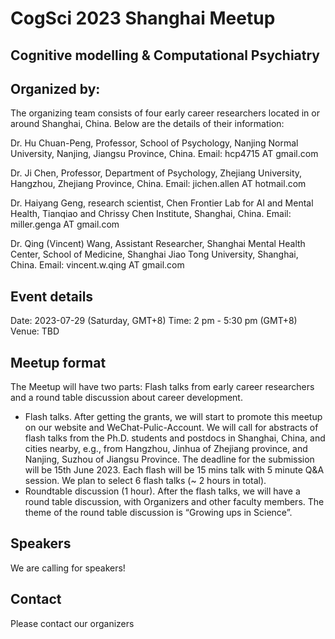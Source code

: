 # CogSci 2023 Shanghai Meetup
## Cognitive modelling & Computational Psychiatry

## Organized by: 
The organizing team consists of four early career researchers located in or around Shanghai, China. Below are the details of their information: 

Dr. Hu Chuan-Peng, Professor, School of Psychology, Nanjing Normal University, Nanjing, Jiangsu Province, China. Email: hcp4715 AT gmail.com

Dr. Ji Chen, Professor, Department of Psychology, Zhejiang University, Hangzhou, Zhejiang Province, China. Email: jichen.allen AT hotmail.com

Dr. Haiyang Geng, research scientist, Chen Frontier Lab for AI and Mental Health, Tianqiao and Chrissy Chen Institute, Shanghai, China. Email: miller.genga AT gmail.com

Dr. Qing (Vincent) Wang, Assistant Researcher, Shanghai Mental Health Center, School of Medicine, Shanghai Jiao Tong University, Shanghai, China. Email: vincent.w.qing AT gmail.com


## Event details 
Date: 2023-07-29 (Saturday, GMT+8)
Time: 2 pm - 5:30 pm (GMT+8) 
Venue: TBD

## Meetup format
The Meetup will have two parts: Flash talks from early career researchers and a round table discussion about career development. 
* Flash talks. After getting the grants, we will start to promote this meetup on our website and WeChat-Pulic-Account. We will call for abstracts of flash talks from the Ph.D. students and postdocs in Shanghai, China, and cities nearby, e.g., from Hangzhou, Jinhua of Zhejiang province, and Nanjing, Suzhou of Jiangsu Province. The deadline for the submission will be 15th June 2023. Each flash will be 15 mins talk with 5 minute Q&A session. We plan to select 6 flash talks (~ 2 hours in total).
* Roundtable discussion (1 hour). After the flash talks, we will have a round table discussion, with Organizers and other faculty members. The theme of the round table discussion is “Growing ups in Science”.


## Speakers
We are calling for speakers!

## Contact
Please contact our organizers

